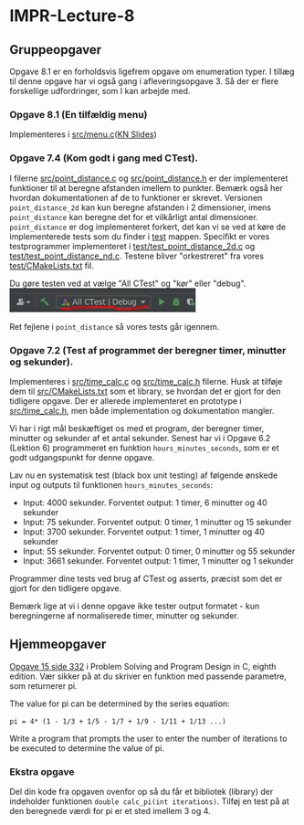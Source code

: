 # IMPR-Lecture-8

## Gruppeopgaver
Opgave 8.1 er en forholdsvis ligefrem opgave om enumeration typer. 
I tillæg til denne opgave har vi også gang i afleveringsopgave 3. 
Så der er flere forskellige udfordringer, som I kan arbejde med.

### Opgave 8.1 (En tilfældig menu) 
Implementeres i [src/menu.c](src/menu.c)([KN Slides](https://homes.cs.aau.dk/~normark/impr-c/types-enumeration-typer-3-slide-exercise-1.html))



### Opgave 7.4 (Kom godt i gang med CTest).
I filerne [src/point_distance.c](src/point_distance.c) og [src/point_distance.h](src/point_distance.h) er der implementeret funktioner til at beregne
afstanden imellem to punkter. 
Bemærk også her hvordan dokumentationen af de to funktioner er skrevet.
Versionen `point_distance_2d` kan kun beregne afstanden i 2 dimensioner, imens `point_distance` kan beregne det for et
vilkårligt antal dimensioner.
`point_distance` er dog implementeret forkert, det kan vi se ved at køre de implementerede tests som du finder i [test](test) mappen.
Specifikt er vores testprogrammer implementeret i [test/test_point_distance_2d.c](test/test_point_distance_2d.c) og [test/test_point_distance_nd.c](test/test_point_distance_nd.c).
Testene bliver "orkestreret" fra vores [test/CMakeLists.txt](test/CMakeLists.txt) fil.

Du gøre testen ved at vælge "All CTest" og "kør" eller "debug".
![all_ctest.png](all_ctest.png)

Ret fejlene i `point_distance` så vores tests går igennem.

### Opgave 7.2 (Test af programmet der beregner timer, minutter og sekunder).
Implementeres i [src/time_calc.c](src/time_calc.c) og [src/time_calc.h](src/time_calc.h) filerne.
Husk at tilføje dem til [src/CMakeLists.txt](src/CMakeLists.txt) som et library, se hvordan det er gjort for den tidligere opgave.
Der er allerede implementeret en prototype i [src/time_calc.h](src/time_calc.h), men både implementation og dokumentation mangler.

Vi har i rigt mål beskæftiget os med et program, der beregner timer, minutter og sekunder af et antal sekunder. 
Senest har vi i Opgave 6.2 (Lektion 6) programmeret en funktion `hours_minutes_seconds`, som er et godt udgangspunkt for denne opgave.

Lav nu en systematisk test (black box unit testing) af følgende ønskede input og outputs til funktionen `hours_minutes_seconds`:

- Input: 4000 sekunder. Forventet output: 1 timer, 6 minutter og 40 sekunder
- Input: 75 sekunder. Forventet output: 0 timer, 1 minutter og 15 sekunder
- Input: 3700 sekunder. Forventet output: 1 timer, 1 minutter og 40 sekunder
- Input: 55 sekunder. Forventet output: 0 timer, 0 minutter og 55 sekunder
- Input: 3661 sekunder. Forventet output: 1 timer, 1 minutter og 1 sekunder

Programmer dine tests ved brug af CTest og asserts, præcist som det er gjort for den tidligere opgave.

Bemærk lige at vi i denne opgave ikke tester output formatet - kun beregningerne af normaliserede timer, minutter og sekunder.

## Hjemmeopgaver
[Opgave 15 side 332](src/exercise-PSPDC-391-7.c) i Problem Solving and Program Design in C, eighth edition. Vær sikker på at du skriver en funktion med passende parametre, som returnerer pi.

The value for pi can be determined by the series equation:
```
pi = 4* (1 - 1/3 + 1/5 - 1/7 + 1/9 - 1/11 + 1/13 ...)
```
Write a program that prompts the user to enter the number of iterations to be executed to determine the value of pi.

### Ekstra opgave
 Del din kode fra opgaven ovenfor op så du får et bibliotek (library) der indeholder funktionen `double calc_pi(int iterations)`.
 Tilføj en test på at den beregnede værdi for pi er et sted imellem 3 og 4.